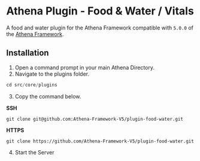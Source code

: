 # Athena Plugin - Food & Water / Vitals

A food and water plugin for the Athena Framework compatible with `5.0.0` of the [Athena Framework](https://athenaframework.com/).

## Installation

1. Open a command prompt in your main Athena Directory.
2. Navigate to the plugins folder.

```ts
cd src/core/plugins
```

3. Copy the command below.

**SSH**

```
git clone git@github.com:Athena-Framework-V5/plugin-food-water.git
```

**HTTPS**

```
git clone https://github.com/Athena-Framework-V5/plugin-food-water.git
```

4. Start the Server
